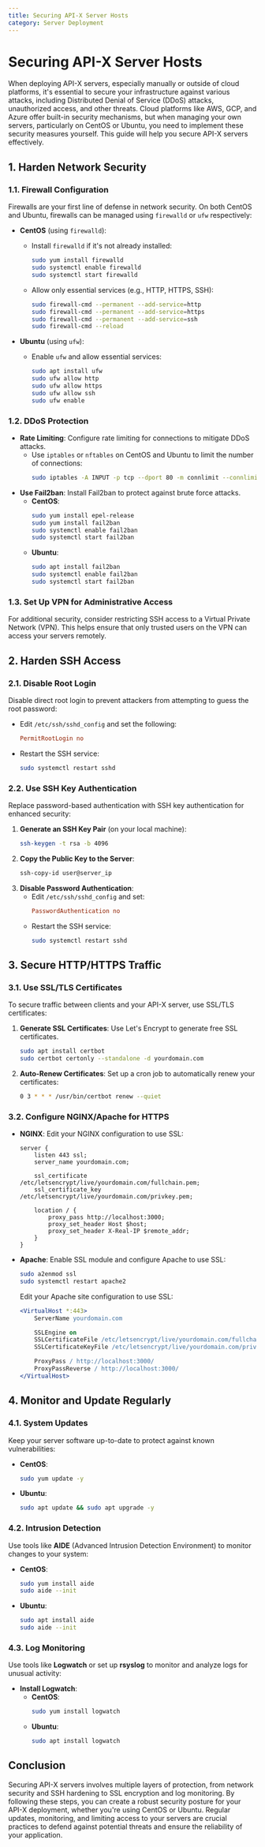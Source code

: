 ```yaml
---
title: Securing API-X Server Hosts
category: Server Deployment
---
```

# Securing API-X Server Hosts

When deploying API-X servers, especially manually or outside of cloud platforms, it's essential to secure your infrastructure against various attacks, including Distributed Denial of Service (DDoS) attacks, unauthorized access, and other threats. Cloud platforms like AWS, GCP, and Azure offer built-in security mechanisms, but when managing your own servers, particularly on CentOS or Ubuntu, you need to implement these security measures yourself. This guide will help you secure API-X servers effectively.

## 1. Harden Network Security

### 1.1. Firewall Configuration

Firewalls are your first line of defense in network security. On both CentOS and Ubuntu, firewalls can be managed using `firewalld` or `ufw` respectively:

- **CentOS** (using `firewalld`):
  - Install `firewalld` if it's not already installed:
    ```sh
    sudo yum install firewalld
    sudo systemctl enable firewalld
    sudo systemctl start firewalld
    ```
  - Allow only essential services (e.g., HTTP, HTTPS, SSH):
    ```sh
    sudo firewall-cmd --permanent --add-service=http
    sudo firewall-cmd --permanent --add-service=https
    sudo firewall-cmd --permanent --add-service=ssh
    sudo firewall-cmd --reload
    ```

- **Ubuntu** (using `ufw`):
  - Enable `ufw` and allow essential services:
    ```sh
    sudo apt install ufw
    sudo ufw allow http
    sudo ufw allow https
    sudo ufw allow ssh
    sudo ufw enable
    ```

### 1.2. DDoS Protection

- **Rate Limiting**: Configure rate limiting for connections to mitigate DDoS attacks.
  - Use `iptables` or `nftables` on CentOS and Ubuntu to limit the number of connections:
    ```sh
    sudo iptables -A INPUT -p tcp --dport 80 -m connlimit --connlimit-above 20 -j DROP
    ```
- **Use Fail2ban**: Install Fail2ban to protect against brute force attacks.
  - **CentOS**:
    ```sh
    sudo yum install epel-release
    sudo yum install fail2ban
    sudo systemctl enable fail2ban
    sudo systemctl start fail2ban
    ```
  - **Ubuntu**:
    ```sh
    sudo apt install fail2ban
    sudo systemctl enable fail2ban
    sudo systemctl start fail2ban
    ```

### 1.3. Set Up VPN for Administrative Access

For additional security, consider restricting SSH access to a Virtual Private Network (VPN). This helps ensure that only trusted users on the VPN can access your servers remotely.

## 2. Harden SSH Access

### 2.1. Disable Root Login

Disable direct root login to prevent attackers from attempting to guess the root password:

- Edit `/etc/ssh/sshd_config` and set the following:
  ```conf
  PermitRootLogin no
  ```
- Restart the SSH service:
  ```sh
  sudo systemctl restart sshd
  ```

### 2.2. Use SSH Key Authentication

Replace password-based authentication with SSH key authentication for enhanced security:

1. **Generate an SSH Key Pair** (on your local machine):
   ```sh
   ssh-keygen -t rsa -b 4096
   ```
2. **Copy the Public Key to the Server**:
   ```sh
   ssh-copy-id user@server_ip
   ```
3. **Disable Password Authentication**:
   - Edit `/etc/ssh/sshd_config` and set:
     ```conf
     PasswordAuthentication no
     ```
   - Restart the SSH service:
     ```sh
     sudo systemctl restart sshd
     ```

## 3. Secure HTTP/HTTPS Traffic

### 3.1. Use SSL/TLS Certificates

To secure traffic between clients and your API-X server, use SSL/TLS certificates:

1. **Generate SSL Certificates**: Use Let's Encrypt to generate free SSL certificates.
   ```sh
   sudo apt install certbot
   sudo certbot certonly --standalone -d yourdomain.com
   ```
2. **Auto-Renew Certificates**: Set up a cron job to automatically renew your certificates:
   ```sh
   0 3 * * * /usr/bin/certbot renew --quiet
   ```

### 3.2. Configure NGINX/Apache for HTTPS

- **NGINX**: Edit your NGINX configuration to use SSL:
  ```nginx
  server {
      listen 443 ssl;
      server_name yourdomain.com;

      ssl_certificate /etc/letsencrypt/live/yourdomain.com/fullchain.pem;
      ssl_certificate_key /etc/letsencrypt/live/yourdomain.com/privkey.pem;

      location / {
          proxy_pass http://localhost:3000;
          proxy_set_header Host $host;
          proxy_set_header X-Real-IP $remote_addr;
      }
  }
  ```

- **Apache**: Enable SSL module and configure Apache to use SSL:
  ```sh
  sudo a2enmod ssl
  sudo systemctl restart apache2
  ```
  Edit your Apache site configuration to use SSL:
  ```apache
  <VirtualHost *:443>
      ServerName yourdomain.com

      SSLEngine on
      SSLCertificateFile /etc/letsencrypt/live/yourdomain.com/fullchain.pem
      SSLCertificateKeyFile /etc/letsencrypt/live/yourdomain.com/privkey.pem

      ProxyPass / http://localhost:3000/
      ProxyPassReverse / http://localhost:3000/
  </VirtualHost>
  ```

## 4. Monitor and Update Regularly

### 4.1. System Updates

Keep your server software up-to-date to protect against known vulnerabilities:

- **CentOS**:
  ```sh
  sudo yum update -y
  ```
- **Ubuntu**:
  ```sh
  sudo apt update && sudo apt upgrade -y
  ```

### 4.2. Intrusion Detection

Use tools like **AIDE** (Advanced Intrusion Detection Environment) to monitor changes to your system:

- **CentOS**:
  ```sh
  sudo yum install aide
  sudo aide --init
  ```
- **Ubuntu**:
  ```sh
  sudo apt install aide
  sudo aide --init
  ```

### 4.3. Log Monitoring

Use tools like **Logwatch** or set up **rsyslog** to monitor and analyze logs for unusual activity:

- **Install Logwatch**:
  - **CentOS**:
    ```sh
    sudo yum install logwatch
    ```
  - **Ubuntu**:
    ```sh
    sudo apt install logwatch
    ```

## Conclusion

Securing API-X servers involves multiple layers of protection, from network security and SSH hardening to SSL encryption and log monitoring. By following these steps, you can create a robust security posture for your API-X deployment, whether you're using CentOS or Ubuntu. Regular updates, monitoring, and limiting access to your servers are crucial practices to defend against potential threats and ensure the reliability of your application.

